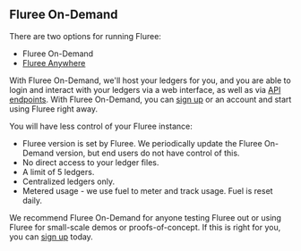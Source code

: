 ## Fluree On-Demand

There are two options for running Fluree:

- Fluree On-Demand
- [Fluree Anywhere](/docs/getting-started/fluree-anywhere)

With Fluree On-Demand, we'll host your ledgers for you, and you are able to login and interact with your ledgers via a web interface, as well as via [API endpoints](/api/hosted-endpoints/overview). With Fluree On-Demand, you can <a href="https://flur.ee/getstarted/" target="_blank">sign up</a> or an account and start using Fluree right away. 

You will have less control of your Fluree instance:

- Fluree version is set by Fluree. We periodically update the Fluree On-Demand version, but end users do not have control of this.    
- No direct access to your ledger files. 
- A limit of 5 ledgers.
- Centralized ledgers only. 
- Metered usage - we use fuel to meter and track usage. Fuel is reset daily. 

We recommend Fluree On-Demand for anyone testing Fluree out or using Fluree for small-scale demos or proofs-of-concept. If this is right for you, you can <a href="https://flur.ee/getstarted/" target="_blank">sign up</a> today. 